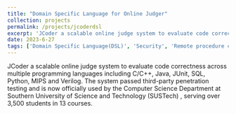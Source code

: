 ```yaml
---
title: "Domain Specific Language for Online Judger"
collection: projects
permalink: /projects/jcoderdsl
excerpt: 'JCoder a scalable online judge system to evaluate code correctness across multiple programming languages including C/C++, Java, JUnit, SQL, Python, MIPS and Verilog. The system passed third-party penetration testing and is now officially used by the Computer Science Department at Southern University of Science and Technology (SUSTech) , serving over 3,500 students in 13 courses.'
date: 2023-6-27
tags: ['Domain Specific Language(DSL)', 'Security', 'Remote procedure call(RPC)', 'K8S', 'Docker', 'Sandbox', 'Database', 'Frontend', 'Backend']
---
```


JCoder a scalable online judge system to evaluate code correctness across multiple programming languages including C/C++, Java, JUnit, SQL, Python, MIPS and Verilog. The system passed third-party penetration testing and is now officially used by the Computer Science Department at Southern University of Science and Technology (SUSTech) , serving over 3,500 students in 13 courses.
